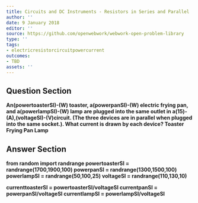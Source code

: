```yaml
---
title: Circuits and DC Instruments - Resistors in Series and Parallel
author: ''
date: 9 January 2018
editor: ''
source: https://github.com/openwebwork/webwork-open-problem-library
type: ''
tags:
- electricresistorcircuitpowercurrent
outcomes:
- TBD
assets: ''
---
```


## Question Section 

<b>
An(powertoasterSI)-(W) toaster, a(powerpanSI)-(W) electric frying pan, and a(powerlampSI)-(W) lamp are plugged into the same outlet in a(15)-(A),(voltageSI)-(V)circuit. (The three devices are in parallel when plugged into the same socket.). What current is drawn by each device?
Toaster
Frying Pan
Lamp


## Answer Section

from random import randrange
powertoasterSI = randrange(1700,1900,100)
powerpanSI = randrange(1300,1500,100)
powerlampSI = randrange(50,100,25)
voltageSI = randrange(110,130,10)

currenttoasterSI = powertoasterSI/voltageSI
currentpanSI = powerpanSI/voltageSI
currentlampSI = powerlampSI/voltageSI